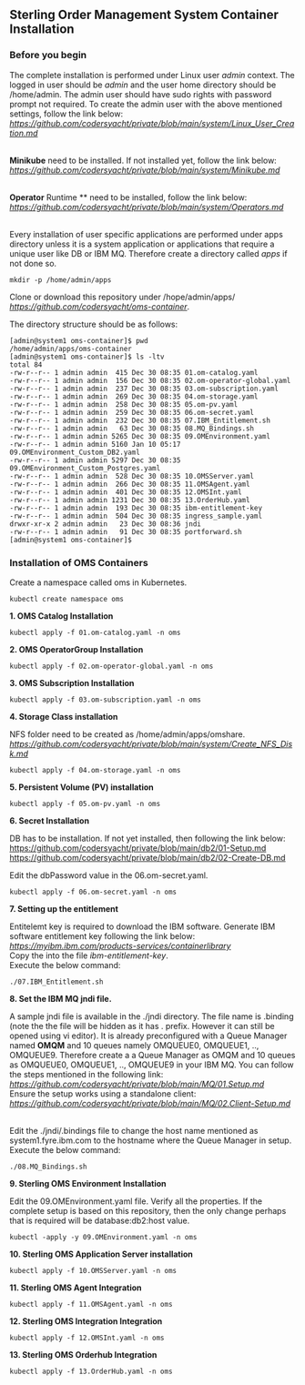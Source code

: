## Sterling Order Management System Container Installation

### Before you begin

 The complete installation is performed under Linux user _admin_ context. The logged in user should be _admin_ and the user home directory should be /home/admin. 
The admin user should have sudo rights with password prompt not required.
To create the admin user with the above mentioned settings, follow the link below: <br>
_https://github.com/codersyacht/private/blob/main/system/Linux_User_Creation.md_ <br><br>

**Minikube** need to be installed. If not installed yet, follow the link below: <br>
_https://github.com/codersyacht/private/blob/main/system/Minikube.md_ <br><br>

**Operator** Runtime ** need to be installed, follow the link below: <br>
_https://github.com/codersyacht/private/blob/main/system/Operators.md_ <br><br>

Every installation of user specific applications are performed under apps directory unless it is a system application or applications that require a unique user like DB or IBM MQ. 
Therefore create a directory called _apps_ if not done so.

```CMD
mkdir -p /home/admin/apps
```

Clone or download this repository under /hope/admin/apps/ <br>
_https://github.com/codersyacht/oms-container_. <br>

The directory structure should be as follows:

 ```OUTPUT
[admin@system1 oms-container]$ pwd
/home/admin/apps/oms-container
[admin@system1 oms-container]$ ls -ltv
total 84
-rw-r--r-- 1 admin admin  415 Dec 30 08:35 01.om-catalog.yaml
-rw-r--r-- 1 admin admin  156 Dec 30 08:35 02.om-operator-global.yaml
-rw-r--r-- 1 admin admin  237 Dec 30 08:35 03.om-subscription.yaml
-rw-r--r-- 1 admin admin  269 Dec 30 08:35 04.om-storage.yaml
-rw-r--r-- 1 admin admin  258 Dec 30 08:35 05.om-pv.yaml
-rw-r--r-- 1 admin admin  259 Dec 30 08:35 06.om-secret.yaml
-rw-r--r-- 1 admin admin  232 Dec 30 08:35 07.IBM_Entitlement.sh
-rw-r--r-- 1 admin admin   63 Dec 30 08:35 08.MQ_Bindings.sh
-rw-r--r-- 1 admin admin 5265 Dec 30 08:35 09.OMEnvironment.yaml
-rw-r--r-- 1 admin admin 5160 Jan 10 05:17 09.OMEnvironment_Custom_DB2.yaml
-rw-r--r-- 1 admin admin 5297 Dec 30 08:35 09.OMEnvironment_Custom_Postgres.yaml
-rw-r--r-- 1 admin admin  528 Dec 30 08:35 10.OMSServer.yaml
-rw-r--r-- 1 admin admin  266 Dec 30 08:35 11.OMSAgent.yaml
-rw-r--r-- 1 admin admin  401 Dec 30 08:35 12.OMSInt.yaml
-rw-r--r-- 1 admin admin 1231 Dec 30 08:35 13.OrderHub.yaml
-rw-r--r-- 1 admin admin  193 Dec 30 08:35 ibm-entitlement-key
-rw-r--r-- 1 admin admin  504 Dec 30 08:35 ingress_sample.yaml
drwxr-xr-x 2 admin admin   23 Dec 30 08:36 jndi
-rw-r--r-- 1 admin admin   91 Dec 30 08:35 portforward.sh
[admin@system1 oms-container]$ 
```


### Installation of OMS Containers

Create a namespace called oms in Kubernetes.
```CMD
kubectl create namespace oms
```

**1. OMS Catalog Installation**

```CMD
kubectl apply -f 01.om-catalog.yaml -n oms
```

**2. OMS OperatorGroup Installation**
```CMD
kubectl apply -f 02.om-operator-global.yaml -n oms
```

**3.  OMS Subscription Installation**
```CMD
kubectl apply -f 03.om-subscription.yaml -n oms
```

**4. Storage Class installation**

NFS folder need to be created as /home/admin/apps/omshare. <br>
_https://github.com/codersyacht/private/blob/main/system/Create_NFS_Disk.md_

```CMD
kubectl apply -f 04.om-storage.yaml -n oms
```

**5. Persistent Volume (PV) installation**
```CMD
kubectl apply -f 05.om-pv.yaml -n oms
```

**6. Secret Installation**

DB has to be installation. If not yet installed, then following the link below: <br>
https://github.com/codersyacht/private/blob/main/db2/01-Setup.md <br>
https://github.com/codersyacht/private/blob/main/db2/02-Create-DB.md <br>

Edit the dbPassword value in the 06.om-secret.yaml. 

```CMD
kubectl apply -f 06.om-secret.yaml -n oms
```

**7. Setting up the entitlement**

Entitelemt key is required to download the IBM software. Generate IBM software entitlement key following the link below: <br>
_https://myibm.ibm.com/products-services/containerlibrary_ <br>
Copy the into the file _ibm-entitlement-key_. <br>
Execute the below command:
```CMD
./07.IBM_Entitlement.sh
```
**8. Set the IBM MQ jndi file.**

A sample jndi file is available in the ./jndi directory. The file name is .binding (note the the file will be hidden as it has . prefix. However it can still be opened using vi editor). 
It is already preconfigured with a Queue Manager named **OMQM** and 10 queues namely OMQUEUE0, OMQUEUE1, .., OMQUEUE9. Therefore create a a Queue Manager as OMQM and 10 queues as OMQUEUE0, OMQUEUE1, .., OMQUEUE9 in your IBM MQ. You can follow the steps mentioned in the following link: <br>
_https://github.com/codersyacht/private/blob/main/MQ/01.Setup.md_ <br>
Ensure the setup works using a standalone client: <br>
_https://github.com/codersyacht/private/blob/main/MQ/02.Client-Setup.md_ <br><br>

Edit the ./jndi/.bindings file to change the host name mentioned as system1.fyre.ibm.com to the hostname where the Queue Manager in setup. <br>
Execute the below command: <br>
```CMD
./08.MQ_Bindings.sh
```

**9. Sterling OMS Environment Installation**

Edit the 09.OMEnvironment.yaml file. Verify all the properties. If the complete setup is based on this repository, then the only change perhaps that is required will be database:db2:host value.

```CMD
kubectl -apply -y 09.OMEnvironment.yaml -n oms
```

**10. Sterling OMS Application Server installation**

```CMD
kubectl apply -f 10.OMSServer.yaml -n oms
```

**11. Sterling OMS Agent Integration**

```CMD
kubectl apply -f 11.OMSAgent.yaml -n oms
```

**12. Sterling OMS Integration Integration**

```CMD
kubectl apply -f 12.OMSInt.yaml -n oms
```

**13. Sterling OMS Orderhub Integration**

```CMD
kubectl apply -f 13.OrderHub.yaml -n oms
```

